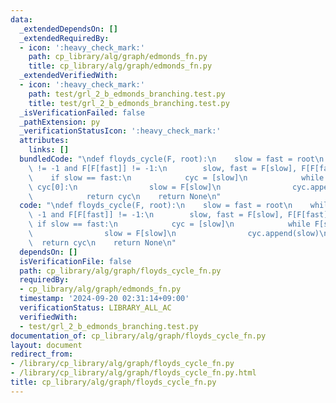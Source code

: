 ```yaml
---
data:
  _extendedDependsOn: []
  _extendedRequiredBy:
  - icon: ':heavy_check_mark:'
    path: cp_library/alg/graph/edmonds_fn.py
    title: cp_library/alg/graph/edmonds_fn.py
  _extendedVerifiedWith:
  - icon: ':heavy_check_mark:'
    path: test/grl_2_b_edmonds_branching.test.py
    title: test/grl_2_b_edmonds_branching.test.py
  _isVerificationFailed: false
  _pathExtension: py
  _verificationStatusIcon: ':heavy_check_mark:'
  attributes:
    links: []
  bundledCode: "\ndef floyds_cycle(F, root):\n    slow = fast = root\n    while F[fast]\
    \ != -1 and F[F[fast]] != -1:\n        slow, fast = F[slow], F[F[fast]]\n    \
    \    if slow == fast:\n            cyc = [slow]\n            while F[slow] !=\
    \ cyc[0]:\n                slow = F[slow]\n                cyc.append(slow)\n\
    \            return cyc\n    return None\n"
  code: "\ndef floyds_cycle(F, root):\n    slow = fast = root\n    while F[fast] !=\
    \ -1 and F[F[fast]] != -1:\n        slow, fast = F[slow], F[F[fast]]\n       \
    \ if slow == fast:\n            cyc = [slow]\n            while F[slow] != cyc[0]:\n\
    \                slow = F[slow]\n                cyc.append(slow)\n          \
    \  return cyc\n    return None\n"
  dependsOn: []
  isVerificationFile: false
  path: cp_library/alg/graph/floyds_cycle_fn.py
  requiredBy:
  - cp_library/alg/graph/edmonds_fn.py
  timestamp: '2024-09-20 02:31:14+09:00'
  verificationStatus: LIBRARY_ALL_AC
  verifiedWith:
  - test/grl_2_b_edmonds_branching.test.py
documentation_of: cp_library/alg/graph/floyds_cycle_fn.py
layout: document
redirect_from:
- /library/cp_library/alg/graph/floyds_cycle_fn.py
- /library/cp_library/alg/graph/floyds_cycle_fn.py.html
title: cp_library/alg/graph/floyds_cycle_fn.py
---
```

